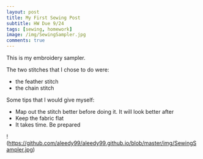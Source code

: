 ```yaml
---
layout: post
title: My First Sewing Post
subtitle: HW Due 9/24
tags: [sewing, homework]
image: /img/SewingSampler.jpg
comments: true
---
```


This is my embroidery sampler. 

The two stitches that I chose to do were: 
- the feather stitch
- the chain stitch

Some tips that I would give myself:
- Map out the stitch better before doing it. It will look better after
- Keep the fabric flat
- It takes time. Be prepared

!(https://github.com/aleedy99/aleedy99.github.io/blob/master/img/SewingSampler.jpg)


